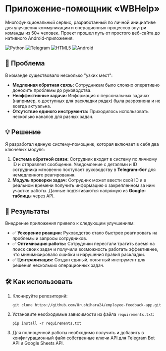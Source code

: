 # Приложение-помощник «WBHelp»

Многофункциональный сервис, разработанный по личной инициативе для улучшения коммуникации и операционных процессов внутри команды из 50+ человек. Проект прошел путь от простого веб-сайта до нативного Android-приложения.

![Python](https://img.shields.io/badge/python-3670A0?style=for-the-badge&logo=python&logoColor=ffdd54) ![Telegram](https://img.shields.io/badge/Telegram-2CA5E0?style=for-the-badge&logo=telegram&logoColor=white) ![HTML5](https://img.shields.io/badge/html5-%23E34F26.svg?style=for-the-badge&logo=html5&logoColor=white) ![Android](https://img.shields.io/badge/Android-3DDC84?style=for-the-badge&logo=android&logoColor=white)

## 🎯 Проблема

В команде существовало несколько "узких мест":
*   **Медленная обратная связь:** Сотрудникам было сложно оперативно доносить проблемы до руководства.
*   **Неэффективные задачи:** Информация о персональных задачах (например, о доступных для раскладки рядах) была разрознена и не всегда актуальна.
*   **Отсутствие единого инструмента:** Приходилось использовать несколько каналов для разных задач.

## 💡 Решение

Я разработал единую систему-помощник, которая включает в себя два ключевых модуля:
1.  **Система обратной связи:** Сотрудник входит в систему по личному ID и отправляет сообщение. Уведомление с деталями и ID сотрудника мгновенно поступает руководству в **Telegram-бот** для немедленного реагирования.
2.  **Модуль проверки задач:** Сотрудник может ввести свой ID и в реальном времени получить информацию о закрепленном за ним участке работы. Данные подтягиваются напрямую из **Google-таблицы** через API.

## 🚀 Результаты

Внедрение приложения привело к следующим улучшениям:
*   ✅ **Ускорение реакции:** Руководство стало быстрее реагировать на проблемы и запросы сотрудников.
*   ✅ **Оптимизация работы:** Сотрудники перестали тратить время на поиск своих задач и получили возможность работать эффективнее, что минимизировало ошибки и нарушения правил раскладки.
*   ✅ **Централизация:** Создан единый, понятный инструмент для решения нескольких операционных задач.

## 🛠️ Как использовать

1.  Клонируйте репозиторий:
    ```
    git clone https://github.com/Urushihara24/employee-feedback-app.git
    ```
2.  Установите необходимые зависимости из файла `requirements.txt`:
    ```
    pip install -r requirements.txt
    ```
3.  Для полноценной работы необходимо получить и добавить в конфигурационный файл собственные ключи API для Telegram Bot API и Google Sheets API.
